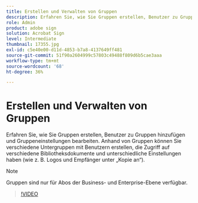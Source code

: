 ```yaml
---
title: Erstellen und Verwalten von Gruppen
description: Erfahren Sie, wie Sie Gruppen erstellen, Benutzer zu Gruppen hinzufügen und Gruppeneinstellungen bearbeiten.
role: Admin
product: adobe sign
solution: Acrobat Sign
level: Intermediate
thumbnail: 17355.jpg
exl-id: c5e40e00-d11d-4853-b7a8-4137649ff481
source-git-commit: 51f90a2604999c57803c49488f809d6b5cae3aaa
workflow-type: tm+mt
source-wordcount: '68'
ht-degree: 36%

---
```


# Erstellen und Verwalten von Gruppen

Erfahren Sie, wie Sie Gruppen erstellen, Benutzer zu Gruppen hinzufügen und Gruppeneinstellungen bearbeiten. Anhand von Gruppen können Sie verschiedene Untergruppen mit Benutzern erstellen, die Zugriff auf verschiedene Bibliotheksdokumente und unterschiedliche Einstellungen haben (wie z. B. Logos und Empfänger unter „Kopie an“).

>[!NOTE]
>
>Gruppen sind nur für Abos der Business- und Enterprise-Ebene verfügbar.

>[!VIDEO](https://video.tv.adobe.com/v/344682?hidetitle=true)
